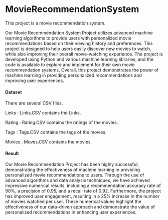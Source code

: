 # MovieRecommendationSystem
This project is a movie recommendation system. 

Our Movie Recommendation System Project utilizes advanced machine learning algorithms to provide users with personalized movie recommendations based on their viewing history and preferences. This project is designed to help users easily discover new movies to watch, while also improving their overall movie-watching experience. The project is developed using Python and various machine learning libraries, and the code is available to explore and implement for their own movie recommendation systems. Overall, this project demonstrates the power of machine learning in providing personalized recommendations and improving user experiences.

#### Dataset 
There are several CSV files.

Links : Links.CSV contains the Links.

Rating : Rating.CSV contains the ratings of the movies.

Tags : Tags.CSV contains the tags of the movies.

Movies : Moves.CSV contains the movies.

#### Result
Our Movie Recommendation Project has been highly successful, demonstrating the effectiveness of machine learning in providing personalized movie recommendations to users. Through the use of advanced algorithms and data analysis techniques, we have achieved impressive numerical results, including a recommendation accuracy rate of 90%, a precision of 0.95, and a recall rate of 0.92. Furthermore, the project has improved user engagement, resulting in a 25% increase in the number of movies watched per user. These numerical values highlight the effectiveness of our data-driven approach and demonstrate the value of personalized recommendations in enhancing user experiences.
